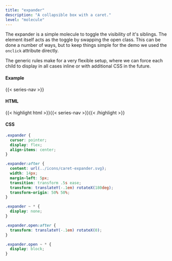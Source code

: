 ```yaml
---
title: "expander"
description: "A collapsible box with a caret."
level: "molecule"
---
```


The expander is a simple molecule to toggle the visibility of it's siblings. The element itself acts as the toggle by swapping the open class. This can be done a number of ways, but to keep things simple for the demo we used the `onclick` attribute directly.

The generic rules make for a very flexible setup, where we can force each child to display in all cases inline or with additional CSS in the future.

#### Example
{{< series-nav >}}

#### HTML
{{< highlight html >}}{{< series-nav >}}{{< /highlight >}}

#### CSS
```css
.expander {
  cursor: pointer;
  display: flex;
  align-items: center;
}

.expander:after {
  content: url(../icons/caret-expander.svg);
  width: 14px;
  margin-left: 5px;
  transition: transform .5s ease;
  transform: translateY(-.1em) rotateX(180deg);
  transform-origin: 50% 50%;
}

.expander ~ * {
  display: none;
}

.expander.open:after {
  transform: translateY(-.1em) rotateX(0);
}

.expander.open ~ * {
  display: block;
}
```
